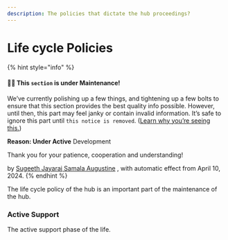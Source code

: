 ```yaml
---
description: The policies that dictate the hub proceedings?
---
```


# Life cycle Policies

{% hint style="info" %}
#### 🧑‍🔧 This `section` is under Maintenance!

We’ve currently polishing up a few things, and tightening up a few bolts to ensure that this section provides the best quality info possible. However, until then, this part may feel janky or contain invalid information. It’s safe to ignore this part until `this notice is removed`. ([Learn why you’re seeing this.](craftdocs://open?blockId=7F6E9BA4-DFDC-4B89-B4D0-50AB3C9BDDB9\&spaceId=34ae8ebc-d508-7305-20e2-17e06364862c))

**Reason: Under Active** Development

Thank you for your patience, cooperation and understanding!

by [Sugeeth Jayaraj Samala Augustine](craftdocs://users?id=b8b89018-aef2-86a2-127d-5e07bf8933bc) , with automatic effect from April 10, 2024.
{% endhint %}

The life cycle policy of the hub is an important part of the maintenance of the hub.

### Active Support

The active support phase of the life.
